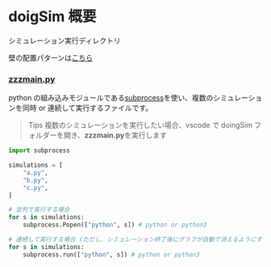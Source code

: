 # doigSim 概要

シミュレーション実行ディレクトリ

壁の配置パターンは[こちら](walls.md)

### [zzzmain.py](doingSim/zzzmain.py)

python の組み込みモジュールである[subprocess](https://docs.python.org/ja/3.13/library/subprocess.html)を使い、複数のシミュレーションを同時 or 連続して実行するファイルです。

> Tips
> 複数のシミュレーションを実行したい場合、vscode で doingSim フォルダーを開き、**zzzmain.py**を実行します

```python
import subprocess

simulations = [
    "a.py",
    "b.py",
    "c.py",
]

# 並列で実行する場合
for s in simulations:
    subprocess.Popen(["python", s]) # python or python3

# 連続して実行する場合 (ただし、シミュレーション終了後にグラフが自動で消えるようにする必要があります)
for s in simulations:
    subprocess.run(["python", s]) # python or python3
```
